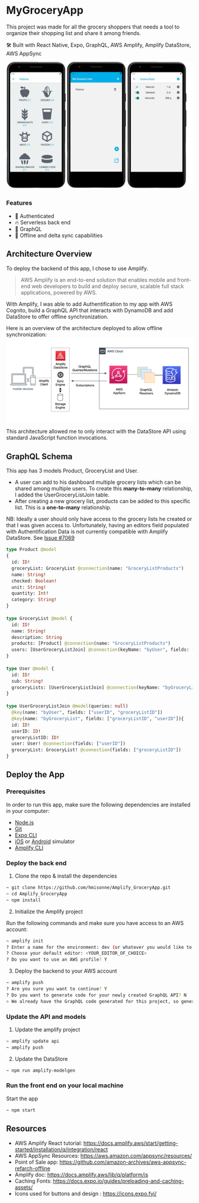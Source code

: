 # MyGroceryApp

This project was made for all the grocery shoppers that needs a tool to organize their shopping list and share it among friends. 

🛠 Built with React Native, Expo, GraphQL, AWS Amplify, Amplify DataStore, AWS AppSync

![Screenshots](./demo/screenshots.png)

### Features

- 👮‍ Authenticated
- 🔥 Serverless back end
- 🚀 GraphQL
- 👻 Offline and delta sync capabilities

## Architecture Overview

To deploy the backend of this app, I chose to use Amplify.
> AWS Amplify is an end-to-end solution that enables mobile and front-end web developers to build and deploy secure, scalable full stack applications, powered by AWS.

With Amplify, I was able to add Authentification to my app with AWS Cognito, build a GraphQL API that interacts with DynamoDB and add DataStore to offer offline synchronization.

Here is an overview of the architecture deployed to allow offline synchronization:
![Architecture](./demo/appsync-architecture.png)

This architecture allowed me to only interact with the DataStore API using standard JavaScript function invocations. 

## GraphQL Schema

This app has 3 models Product, GroceryList and User. 
 - A user can add to his dashboard multiple grocery lists which can be shared among multiple users. To create this **many-to-many** relationship, I added the UserGroceryListJoin table. 
 - After creating a new grocery list, products can be added to this specific list. This is a **one-to-many** relationship. 

 NB: Ideally a user should only have access to the grocery lists he created or that I was given access to. Unfortunately, having an editors field populated with Authentification Data is not currently compatible with Amplify DataStore. See [Issue #7069](https://github.com/aws-amplify/amplify-js/issues/7069)

```graphql
type Product @model 
{
  id: ID!
  groceryList: GroceryList @connection(name: "GroceryListProducts")
  name: String!
  checked: Boolean!
  unit: String!
  quantity: Int!
  category: String!
}

type GroceryList @model {
  id: ID!
  name: String!
  description: String
  products: [Product] @connection(name: "GroceryListProducts")
  users: [UserGroceryListJoin] @connection(keyName: "byUser", fields: ["id"])
}

type User @model {
  id: ID!
  sub: String!
  groceryLists: [UserGroceryListJoin] @connection(keyName: "byGroceryList", fields: ["id"])
}

type UserGroceryListJoin @model(queries: null)
  @key(name: "byUser", fields: ["userID", "groceryListID"])
  @key(name: "byGroceryList", fields: ["groceryListID", "userID"]){
  id: ID!
  userID: ID!
  groceryListID: ID!
  user: User! @connection(fields: ["userID"])      
  groceryList: GroceryList! @connection(fields: ["groceryListID"])  
}
```

## Deploy the App

### Prerequisites

In order to run this app, make sure the following dependencies are installed in your computer:

* [Node.js](https://nodejs.org/en/)
* [Git](https://git-scm.com/)
* [Expo CLI](https://docs.expo.io/get-started/installation)
* [iOS](https://docs.expo.io/workflow/ios-simulator) or [Android](https://docs.expo.io/workflow/android-studio-emulator) simulator
* [Amplify CLI](https://github.com/aws-amplify/amplify-cli#install-the-cli)

### Deploy the back end

1. Clone the repo & install the dependencies

```sh
~ git clone https://github.com/hmisonne/Amplify_GroceryApp.git
~ cd Amplify_GroceryApp
~ npm install
```

2. Initialize the Amplify project

Run the following commands and make sure you have access to an AWS account:

```sh
~ amplify init
? Enter a name for the environment: dev (or whatever you would like to call this env)
? Choose your default editor: <YOUR_EDITOR_OF_CHOICE>
? Do you want to use an AWS profile? Y
```

3. Deploy the backend to your AWS account

```sh
~ amplify push
? Are you sure you want to continue? Y
? Do you want to generate code for your newly created GraphQL API? N
> We already have the GraphQL code generated for this project, so generating it here is not necessary.
```

### Update the API and models

1. Update the amplify project
```sh
~ amplify update api
~ amplify push
```

2. Update the DataStore
```sh
~ npm run amplify-modelgen
```

### Run the front end on your local machine

Start the app

```sh
~ npm start
```


## Resources

* AWS Amplify React tutorial: https://docs.amplify.aws/start/getting-started/installation/q/integration/react
* AWS AppSync Resources: https://aws.amazon.com/appsync/resources/
* Point of Sale app: https://github.com/amazon-archives/aws-appsync-refarch-offline
* Amplify doc: https://docs.amplify.aws/lib/q/platform/js
* Caching Fonts: https://docs.expo.io/guides/preloading-and-caching-assets/
* Icons used for buttons and design : https://icons.expo.fyi/